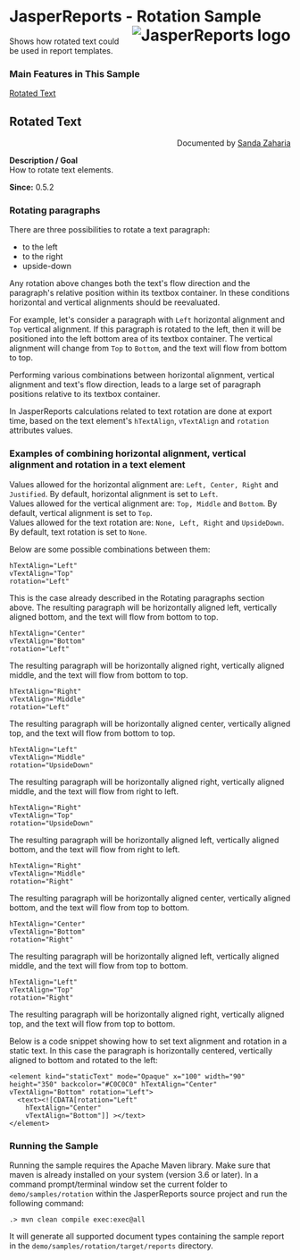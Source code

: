 
# JasperReports - Rotation Sample <img src="https://jasperreports.sourceforge.net/resources/jasperreports.svg" alt="JasperReports logo" align="right"/>

Shows how rotated text could be used in report templates.

### Main Features in This Sample

[Rotated Text](#rotation)

## <a name='rotation'>Rotated</a> Text
<div align="right">Documented by <a href='mailto:shertage@users.sourceforge.net'>Sanda Zaharia</a></div>

**Description / Goal**\
How to rotate text elements.

**Since:** 0.5.2

### Rotating paragraphs

There are three possibilities to rotate a text paragraph:
- to the left
- to the right
- upside-down

Any rotation above changes both the text's flow direction and the paragraph's relative position within its textbox container. In these conditions horizontal and vertical alignments should be reevaluated.

For example, let's consider a paragraph with `Left` horizontal alignment and `Top` vertical alignment. If this paragraph is rotated to the left, then it will be positioned into the left bottom area of its textbox container. The vertical alignment will change from `Top` to `Bottom`, and the text will flow from bottom to top.

Performing various combinations between horizontal alignment, vertical alignment and text's flow direction, leads to a large set of paragraph positions relative to its textbox container.

In JasperReports calculations related to text rotation are done at export time, based on the text element's `hTextAlign`, `vTextAlign` and `rotation` attributes values.

### Examples of combining horizontal alignment, vertical alignment and rotation in a text element

Values allowed for the horizontal alignment are: `Left, Center, Right` and `Justified`. By default, horizontal alignment is set to `Left`.\
Values allowed for the vertical alignment are: `Top, Middle` and `Bottom`. By default, vertical alignment is set to `Top`.\
Values allowed for the text rotation are: `None, Left, Right` and `UpsideDown`. By default, text rotation is set to `None`.

Below are some possible combinations between them:

```
hTextAlign="Left"
vTextAlign="Top"
rotation="Left"
```

This is the case already described in the Rotating paragraphs section above. The resulting paragraph will be horizontally aligned left, vertically aligned bottom, and the text will flow from bottom to top.

```
hTextAlign="Center"
vTextAlign="Bottom"
rotation="Left"
```

The resulting paragraph will be horizontally aligned right, vertically aligned middle, and the text will flow from bottom to top.

```
hTextAlign="Right"
vTextAlign="Middle"
rotation="Left"
```

The resulting paragraph will be horizontally aligned center, vertically aligned top, and the text will flow from bottom to top.

```
hTextAlign="Left"
vTextAlign="Middle"
rotation="UpsideDown"
```

The resulting paragraph will be horizontally aligned right, vertically aligned middle, and the text will flow from right to left.

```
hTextAlign="Right"
vTextAlign="Top"
rotation="UpsideDown"
```

The resulting paragraph will be horizontally aligned left, vertically aligned bottom, and the text will flow from right to left.

```
hTextAlign="Right"
vTextAlign="Middle"
rotation="Right"
```

The resulting paragraph will be horizontally aligned center, vertically aligned bottom, and the text will flow from top to bottom.

```
hTextAlign="Center"
vTextAlign="Bottom"
rotation="Right"
```

The resulting paragraph will be horizontally aligned left, vertically aligned middle, and the text will flow from top to bottom.

```
hTextAlign="Left"
vTextAlign="Top"
rotation="Right"
```

The resulting paragraph will be horizontally aligned right, vertically aligned top, and the text will flow from top to bottom.

Below is a code snippet showing how to set text alignment and rotation in a static text. In this case the paragraph is horizontally centered, vertically aligned to bottom and rotated to the left:

```
<element kind="staticText" mode="Opaque" x="100" width="90" height="350" backcolor="#C0C0C0" hTextAlign="Center" vTextAlign="Bottom" rotation="Left">
  <text><![CDATA[rotation="Left"
    hTextAlign="Center"
    vTextAlign="Bottom"]] ></text>
</element>
```

### Running the Sample

Running the sample requires the Apache Maven library. Make sure that maven is already installed on your system (version 3.6 or later).
In a command prompt/terminal window set the current folder to `demo/samples/rotation` within the JasperReports source project and run the following command:

```
.> mvn clean compile exec:exec@all
```

It will generate all supported document types containing the sample report in the `demo/samples/rotation/target/reports` directory.
